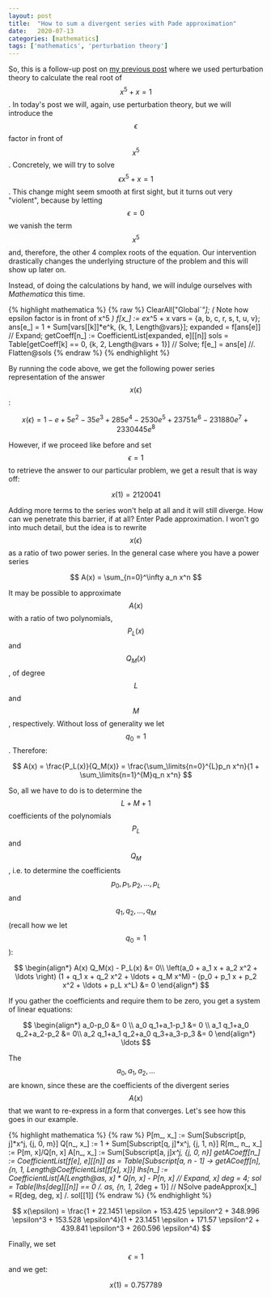 ```yaml
---
layout: post
title:  "How to sum a divergent series with Pade approximation"
date:   2020-07-13
categories: [mathematics]
tags: ['mathematics', 'perturbation theory']
---
```


So, this is a follow-up post on [my previous post](https://ekamperi.github.io/mathematics/2020/06/21/perturbation-theory.html)
where we used perturbation theory to calculate the real root of $$x^5 + x = 1$$. In today's post we will, again, use perturbation theory, but we will introduce
the $$\epsilon$$ factor in front of $$x^5$$. Concretely, we will try to solve $$\epsilon x^5 + x = 1$$. This change might seem smooth at first sight, but it turns
out very "violent", because by letting $$\epsilon = 0$$ we vanish the term $$x^5$$ and, therefore, the other 4 complex roots of the equation. Our intervention
drastically changes the underlying structure of the problem and this will show up later on.

Instead, of doing the calculations by hand, we will indulge ourselves with *Mathematica* this time.

{% highlight mathematica %}
{% raw %}
ClearAll["Global`*"];
(* Note how epsilon factor is in front of x^5 *)
f[x_] := e*x^5 + x
vars = {a, b, c, r, s, t, u, v};
ans[e_] = 1 + Sum[vars[[k]]*e^k, {k, 1, Length@vars}];
expanded = f[ans[e]] // Expand;
getCoeff[n_] := CoefficientList[expanded, e][[n]]
sols = Table[getCoeff[k] == 0, {k, 2, Length@vars + 1}] // Solve;
f[e_] = ans[e] //. Flatten@sols
{% endraw %}
{% endhighlight %}

By running the code above, we get the following power series representation of the answer $$x(\epsilon)$$:

$$
x(\epsilon) = 1 - e + 5 e^2 - 35 e^3 + 285 e^4 -2530 e^5 + 23751 e^6 -231880 e^7 + 2330445 e^8
$$

However, if we proceed like before and set $$\epsilon = 1$$ to retrieve the answer to our particular problem, we get a result that is way off:

$$
x(1) = 2120041
$$

Adding more terms to the series won't help at all and it will still diverge. How can we penetrate this barrier, if at all? Enter Pade approximation. I won't go into much detail, but the idea is to rewrite $$x(\epsilon)$$ as a ratio of two power series. In the general case where you have a power series

$$
A(x) = \sum_{n=0}^\infty a_n x^n
$$

It may be possible to approximate $$A(x)$$ with a ratio of two polynomials, $$P_L(x)$$ and $$Q_M(x)$$, of degree $$L$$ and $$M$$, respectively. Without loss of generality we let $$q_0 = 1$$. Therefore:

$$
A(x) = \frac{P_L(x)}{Q_M(x)} = \frac{\sum_\limits{n=0}^{L}p_n x^n}{1 + \sum_\limits{n=1}^{M}q_n x^n} 
$$

So, all we have to do is to determine the $$L + M + 1$$ coefficients of the polynomials $$P_L$$ and $$Q_M$$, i.e. to determine the coefficients $$p_0, p_1, p_2, \ldots, p_L$$ and $$q_1, q_2, \ldots, q_M$$ (recall how we let $$q_0 = 1$$):

$$
\begin{align*}
A(x) Q_M(x) - P_L(x) &= 0\\
\left(a_0 + a_1 x + a_2 x^2 + \ldots \right) (1 + q_1 x + q_2 x^2 + \ldots + q_M x^M) - (p_0 + p_1 x + p_2 x^2 + \ldots + p_L x^L) &= 0
\end{align*}
$$

If you gather the coefficients and require them to be zero, you get a system of linear equations:

$$
\begin{align*}
a_0-p_0 &= 0 \\
a_0 q_1+a_1-p_1 &= 0 \\
a_1 q_1+a_0 q_2+a_2-p_2 &= 0\\
a_2 q_1+a_1 q_2+a_0 q_3+a_3-p_3 &= 0
\end{align*}
\ldots
$$

The $$a_0, a_1, a_2, \ldots$$ are known, since these are the coefficients of the divergent series $$A(x)$$ that we want to re-express in a form that converges. Let's see how this goes in our example.

{% highlight mathematica %}
{% raw %}
P[m_, x_] := Sum[Subscript[p, j]*x^j, {j, 0, m}]
Q[n_, x_] := 1 + Sum[Subscript[q, j]*x^j, {j, 1, n}]
R[m_, n_, x_] := P[m, x]/Q[n, x]
A[n_, x_] := Sum[Subscript[a, j]*x^j, {j, 0, n}]
getACoeff[n_] := CoefficientList[f[e], e][[n]]
as = Table[Subscript[a, n - 1] -> getACoeff[n], {n, 1, Length@CoefficientList[f[x], x]}]
lhs[n_] := CoefficientList[A[Length@as, x] * Q[n, x] - P[n, x] // Expand, x]
deg = 4;
sol = Table[lhs[deg][[n]] == 0 /. as, {n, 1, 2*deg + 1}] // NSolve
padeApprox[x_] = R[deg, deg, x] /. sol[[1]]
{% endraw %}
{% endhighlight %}

$$
x(\epsilon) = \frac{1 + 22.1451 \epsilon + 153.425 \epsilon^2 + 348.996 \epsilon^3 + 153.528 \epsilon^4}{1 + 23.1451 \epsilon + 171.57 \epsilon^2 + 439.841 \epsilon^3 + 260.596 \epsilon^4}
$$

Finally, we set $$\epsilon = 1$$ and we get:

$$
x(1) = 0.757789
$$
